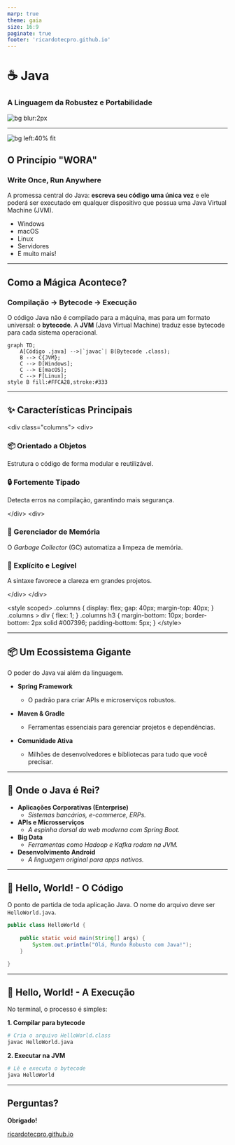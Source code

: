 ```yaml
---
marp: true
theme: gaia
size: 16:9
paginate: true
footer: 'ricardotecpro.github.io'
---
```


# ☕ Java
### A Linguagem da Robustez e Portabilidade

![bg blur:2px](https://images.unsplash.com/photo-1511518323289-53c539958998?q=80&w=2070&auto=format&fit=crop)

---

![bg left:40% fit](https://images.unsplash.com/photo-1593443834124-213c4a28c8a1?q=80&w=1932&auto=format&fit=crop)

## O Princípio "WORA"
### Write Once, Run Anywhere

A promessa central do Java: **escreva seu código uma única vez** e ele poderá ser executado em qualquer dispositivo que possua uma Java Virtual Machine (JVM).

- Windows
- macOS
- Linux
- Servidores
- E muito mais!

---

## Como a Mágica Acontece?
### Compilação → Bytecode → Execução

O código Java não é compilado para a máquina, mas para um formato universal: o **bytecode**. A **JVM** (Java Virtual Machine) traduz esse bytecode para cada sistema operacional.

```mermaid
graph TD;
    A[Código .java] -->|`javac`| B(Bytecode .class);
    B --> C{JVM};
    C --> D[Windows];
    C --> E[macOS];
    C --> F[Linux];
style B fill:#FFCA28,stroke:#333
````

-----

## ✨ Características Principais

\<div class="columns"\>
\<div\>

### 📦 Orientado a Objetos

Estrutura o código de forma modular e reutilizável.

### 🔒 Fortemente Tipado

Detecta erros na compilação, garantindo mais segurança.

\</div\>
\<div\>

### 🧹 Gerenciador de Memória

O *Garbage Collector* (GC) automatiza a limpeza de memória.

### 📖 Explícito e Legível

A sintaxe favorece a clareza em grandes projetos.

\</div\>
\</div\>

\<style scoped\>
.columns {
display: flex;
gap: 40px;
margin-top: 40px;
}
.columns \> div {
flex: 1;
}
.columns h3 {
margin-bottom: 10px;
border-bottom: 2px solid \#007396;
padding-bottom: 5px;
}
\</style\>

-----

## 📦 Um Ecossistema Gigante

O poder do Java vai além da linguagem.

  - **Spring Framework**

      - O padrão para criar APIs e microserviços robustos.

  - **Maven & Gradle**

      - Ferramentas essenciais para gerenciar projetos e dependências.

  - **Comunidade Ativa**

      - Milhões de desenvolvedores e bibliotecas para tudo que você precisar.

-----

## 🎯 Onde o Java é Rei?

  - **Aplicações Corporativas (Enterprise)**
      - *Sistemas bancários, e-commerce, ERPs.*
  - **APIs e Microsserviços**
      - *A espinha dorsal da web moderna com Spring Boot.*
  - **Big Data**
      - *Ferramentas como Hadoop e Kafka rodam na JVM.*
  - **Desenvolvimento Android**
      - *A linguagem original para apps nativos.*

-----

## 🚀 Hello, World\! - O Código

O ponto de partida de toda aplicação Java. O nome do arquivo deve ser `HelloWorld.java`.

```java
public class HelloWorld {
    
    public static void main(String[] args) {
        System.out.println("Olá, Mundo Robusto com Java!");
    }

}
```

-----

## 🚀 Hello, World\! - A Execução

No terminal, o processo é simples:

**1. Compilar para bytecode**

```sh
# Cria o arquivo HelloWorld.class
javac HelloWorld.java
```

**2. Executar na JVM**

```sh
# Lê e executa o bytecode
java HelloWorld
```

-----

## Perguntas?

**Obrigado\!**

[ricardotecpro.github.io](https://ricardotecpro.github.io/)

```
```